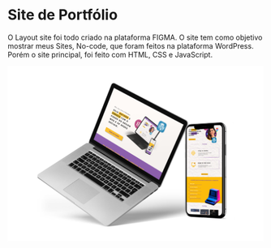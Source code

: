 
# Site de Portfólio #

<p>O Layout site foi todo criado na plataforma FIGMA. O site tem como objetivo mostrar meus Sites, No-code, que foram feitos na plataforma WordPress. Porém o site principal, 
foi feito com HTML, CSS e JavaScript.<p>

<img src="https://github.com/monikeag/Portf-lio/blob/main/Imagens/Group%2029.png?raw=true"/>




